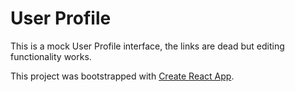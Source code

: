 # User Profile

This is a mock User Profile interface, the links are dead but editing functionality works.

This project was bootstrapped with [Create React App](https://github.com/facebook/create-react-app).
